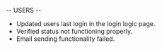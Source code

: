 -- USERS --
- Updated users last login in the login logic page.
- Verified status not functioning properly.
- Email sending functionality failed.
